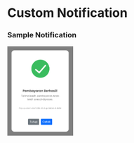 ﻿# Custom Notification

### Sample Notification
<img src="https://github.com/demantri/custom-notification-success/blob/main/images/success.png" width="150">

